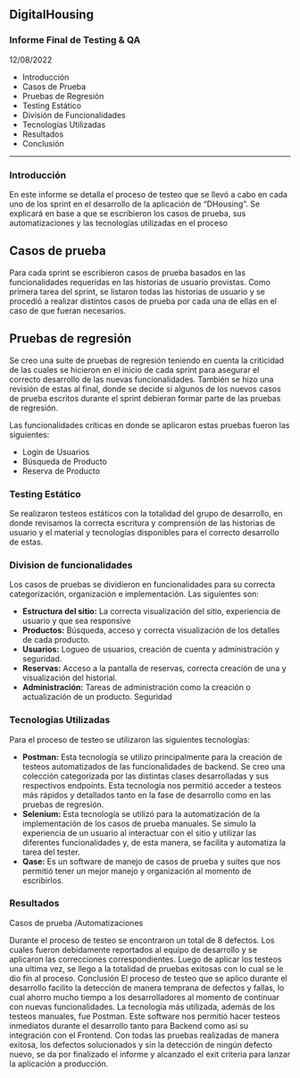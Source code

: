 ## **DigitalHousing**
### Informe Final de Testing & QA
12/08/2022

- Introducción
- Casos de Prueba
- Pruebas de Regresión
- Testing Estático
- División de Funcionalidades
- Tecnologías Utilizadas
- Resultados
- Conclusión 

___



### **Introducción**
En este informe se detalla el proceso de testeo que se llevó a cabo en cada uno de los sprint en el desarrollo de la aplicación de “DHousing”. Se explicará en base a que se escribieron los casos de prueba, sus automatizaciones y las tecnologías utilizadas en el proceso
<br>

## **Casos de prueba**
Para cada sprint se escribieron casos de prueba basados en las funcionalidades requeridas en las historias de usuario provistas. Como primera tarea del sprint, se listaron todas las historias de usuario y se procedió a realizar distintos casos de prueba por cada una de ellas en el caso de que fueran necesarios.
<br>

## **Pruebas de regresión**
Se creo una suite de pruebas de regresión teniendo en cuenta la criticidad de las cuales se hicieron en el inicio de cada sprint para asegurar el correcto desarrollo de las nuevas funcionalidades. También se hizo una revisión de estas al final, donde se decide si algunos de los nuevos casos de prueba escritos durante el sprint debieran formar parte de las pruebas de regresión.

Las funcionalidades críticas en donde se aplicaron estas pruebas fueron las siguientes:
- Login de Usuarios
- Búsqueda de Producto
- Reserva de Producto


### **Testing Estático**
Se realizaron testeos estáticos con la totalidad del grupo de desarrollo, en donde revisamos la correcta escritura y comprensión de las historias de usuario y el material y tecnologías disponibles para el correcto desarrollo de estas.


### **Division de funcionalidades**
Los casos de pruebas se dividieron en funcionalidades para su correcta categorización, organización e implementación. Las siguientes son:

- **Estructura del sitio:** La correcta visualización del sitio, experiencia de usuario y que sea responsive
- **Productos:** Búsqueda, acceso y correcta visualización de los detalles de cada producto.
- **Usuarios:** Logueo de usuarios, creación de cuenta y administración y seguridad.
- **Reservas:** Acceso a la pantalla de reservas, correcta creación de una y visualización del historial.
- **Administración:** Tareas de administración como la creación o actualización de un producto. Seguridad
  
### **Tecnologias Utilizadas**
Para el proceso de testeo se utilizaron las siguientes tecnologías:
- **Postman:** Esta tecnología se utilizo principalmente para la creación de testeos automatizados de las funcionalidades de backend. Se creo una colección categorizada por las distintas clases desarrolladas y sus respectivos endpoints. Esta tecnología nos permitió acceder a testeos más rápidos y detallados tanto en la fase de desarrollo como en las pruebas de regresión.
- **Selenium:** Esta tecnología se utilizó para la automatización de la implementación de los casos de prueba manuales. Se simulo la experiencia de un usuario al interactuar con el sitio y utilizar las diferentes funcionalidades y, de esta manera, se facilita y automatiza la tarea del tester.
- **Qase:** Es un software de manejo de casos de prueba y suites que nos permitió tener un mejor manejo y organización al momento de escribirlos.


### **Resultados**
Casos de prueba /Automatizaciones



Durante el proceso de testeo se encontraron un total de 8 defectos. Los cuales fueron debidamente reportados al equipo de desarrollo y se aplicaron las correcciones correspondientes. Luego de aplicar los testeos una ultima vez, se llego a la totalidad de pruebas exitosas con lo cual se le dio fin al proceso.
Conclusión
El proceso de testeo que se aplico durante el desarrollo facilito la detección de manera temprana de defectos y fallas, lo cual ahorro mucho tiempo a los desarrolladores al momento de continuar con nuevas funcionalidades. La tecnología más utilizada, además de los testeos manuales, fue Postman. Este software nos permitió hacer testeos inmediatos durante el desarrollo tanto para Backend como así su integración con el Frontend.
Con todas las pruebas realizadas de manera exitosa, los defectos solucionados y sin la detección de ningún defecto nuevo, se da por finalizado el informe y alcanzado el exit criteria para lanzar la aplicación a producción.



